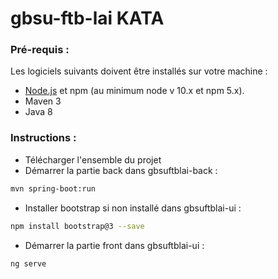 # gbsu-ftb-lai KATA
### Pré-requis :

Les logiciels suivants doivent être installés sur votre machine :

- [Node.js](https://nodejs.org/) et npm (au minimum node v 10.x et npm 5.x).
- Maven 3
- Java 8

### Instructions :

  - Télécharger l'ensemble du projet
  - Démarrer la partie back dans gbsuftblai-back : 
  ```bash
  mvn spring-boot:run
  ```
  - Installer bootstrap si non installé dans gbsuftblai-ui : 
  ```bash
  npm install bootstrap@3 --save
  ```
  - Démarrer la partie front dans gbsuftblai-ui : 
  ```bash
  ng serve
  ```
